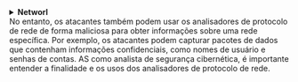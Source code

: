 
<details>	
 <summary><b> Networl </b> </b></summary> 
 
week 5
--------
O tópico desta semana é a troca básica de chaves: como configurar uma chave secreta entre duas partes. Por enquanto, consideramos apenas protocolos seguros contra espionagem. Essa pergunta motiva os principais conceitos de criptografia de chave pública, mas antes de criarmos sistemas de chave pública, precisamos fazer um breve desvio e abordar alguns conceitos básicos da teoria dos números computacionais. Começaremos com algoritmos que remontam à antiguidade (Euclides) e chegaremos até Fermat, Euler e Legendre. Também mencionaremos de passagem alguns conceitos úteis da matemática do século XX. Na próxima semana, faremos bom uso do nosso trabalho árduo desta semana e construiremos vários sistemas de criptografia de chave pública.


Modulo 3:

Com o avanço da tecnologia, a segurança cibernética fica cada vez mais evidente, com isso a CIA (**tríade Confiança, integridade e disponibilidade) é um modelo de segurança , com a cia e a instalação de frameworks diminuímos ricos e vulnerabilidades** 

Network

Os CSPs oferecem três categorias principais de serviços:

- **Software como serviço (SaaS)** refere-se a conjuntos de software operados pelo CSP que uma empresa pode usar remotamente sem hospedar o software.
- **Infraestrutura como serviço** **(IaaS)** refere-se ao uso de componentes de computador virtuais oferecidos pelo CSP. Eles incluem contenções virtuais e armazenamento que são configurados remotamente por meio da API ou do console da Web do CSP. Os serviços de computação e armazenamento em nuvem podem ser usados para operar aplicativos existentes e outras cargas de trabalho de tecnologia sem modificações significativas. Os aplicativos existentes podem ser modificados para aproveitar os recursos de disponibilidade, desempenho e segurança que são exclusivos dos serviços do provedor de nuvem.
- **Plataforma como serviço (PaaS)** refere-se a ferramentas que os desenvolvedores de aplicativos podem usar para projetar aplicativos personalizados para sua empresa. Os aplicativos personalizados são projetados e acessados na Nuvem e usados para as necessidades comerciais específicas de uma empresa.

![image.png](https://prod-files-secure.s3.us-west-2.amazonaws.com/c39ccecf-d934-4a0a-b0a2-49b90fe32511/a24561a7-0094-43b2-8cfd-cff70ff69438/image.png)

## O modelo TCP/IP

O **modelo TCP/IP** é uma estrutura usada para visualizar como os dados são organizados e transmitidos em uma rede. Esse modelo ajuda os engenheiros de rede e os analistas de segurança de rede a conceituar os processos na rede e a comunicar onde ocorrem interrupções ou ameaças à segurança.

O modelo TCP/IP tem quatro camadas: a camada de acesso à rede, a camada de Internet, a camada de transporte e a camada do aplicativo. Ao solucionar problemas na rede, os profissionais de segurança podem analisar quais camadas foram afetadas por um ataque com base nos processos envolvidos em um incidente.

![image.png](https://prod-files-secure.s3.us-west-2.amazonaws.com/c39ccecf-d934-4a0a-b0a2-49b90fe32511/378a7396-8560-4b12-9847-a8795f7eec73/image.png)

Camada de acesso à rede: a famosa camada de enlace de dados,  é a camada que faz a criação de pacotes de dados e sua transição para a rede.

O protocolo de resolução de endereço (ARP) faz parte dessa camada.

A camada de rede é responsável por receber os pacotes de dados e passar 

![image.png](https://prod-files-secure.s3.us-west-2.amazonaws.com/c39ccecf-d934-4a0a-b0a2-49b90fe32511/3a34803c-9c47-44c1-ba8b-93987fc97aee/image.png)

## Camada 7: camada do aplicativo

A camada do aplicativo inclui os processos que envolvem diretamente o usuário comum. Essa camada inclui todos os protocolos de rede que os aplicativos de software usam para conectar um usuário à Internet. Essa característica é a que identifica a camada do aplicativo: a conexão do usuário à Internet por meio de aplicativos e solicitações.

Um exemplo de um tipo de comunicação que ocorre na camada do aplicativo é o uso de um navegador da Web. O navegador da Internet usa HTTP ou HTTPS para enviar e receber informações do servidor do site. O aplicativo de e-mail usa o protocolo de transferência de correio simples (SMTP) para enviar e receber informações de e-mail. Além disso, os navegadores da Web usam o protocolo DNS (sistema de nomes de domínio) para traduzir os nomes de domínio do site em endereços IP que identificam o servidor da Web que hospeda as informações do site.

## Camada 6: camada de apresentação

As funções da camada de apresentação envolvem a tradução de dados e a criptografia para a rede. Essa camada adiciona e substitui dados por formatos que podem ser compreendidos pelos aplicativos (camada 7) nos sistemas de envio e recebimento. Os formatos na extremidade do usuário podem ser diferentes daqueles do sistema receptor. Os processamentos na camada de apresentação exigem o uso de um formato padronizado.

Algumas funções de formatação que ocorrem na camada 6 incluem criptografia, compactação e confirmação de que o conjunto de códigos de caracteres pode ser interpretado no sistema receptor. Um exemplo de criptografia que ocorre nessa camada é o SSL, que criptografa os dados entre os servidores da Web e os navegadores como parte de sites com HTTPS.

## Camada 5: camada de sessão

Uma sessão descreve quando uma conexão é estabelecida entre dois dispositivos. Uma sessão aberta permite que os dispositivos se comuniquem entre si. Os protocolos da camada de sessão mantêm a sessão aberta enquanto os dados estão sendo transferidos e encerram a sessão quando a transmissão é concluída.

A camada de sessão também é responsável por atividades como autenticação, reconexão e definição de pontos de verificação durante uma transferência de dados. Se uma sessão for interrompida, os pontos de verificação garantem que a transmissão seja retomada no último ponto de verificação da sessão quando a conexão for retomada. As sessões incluem uma solicitação e uma resposta entre aplicativos. As funções na camada de sessão respondem a solicitações de serviço de processos na camada de apresentação (camada 6) e enviam solicitações de serviços para a camada de transporte (camada 4).

## Camada 4: camada de transporte

A camada de transporte é responsável pela entrega de dados entre dispositivos. Essa camada também lida com a velocidade da transferência de dados, com o Fluxo da transferência e com a divisão dos dados em segmentos menores para facilitar o transporte. Segmentação é o processo de dividir uma grande transmissão de dados em partes menores que podem ser processadas pelo sistema receptor. Esses segmentos precisam ser remontados em seu destino para que possam ser processados na camada de sessão (camada 5). A velocidade e a taxa da transmissão também precisam corresponder à velocidade da conexão do sistema de destino. O TCP e o UDP são protocolos da camada de transporte.

## Camada 3: camada de rede

A camada de rede supervisiona o recebimento dos frames da camada de enlace de dados (camada 2) e os entrega ao destino pretendido. O destino pretendido pode ser encontrado com base no endereço que reside no frame dos pacotes de dados. Os pacotes de dados permitem a comunicação entre duas redes de computadores. Esses pacotes incluem endereços IP que informam aos roteadores para onde devem ser enviados. Eles são roteados da rede de envio para a rede de recebimento.

## Camada 2: camada de enlace de dados

A camada de enlace de dados organiza o envio e o recebimento de pacotes de dados em uma única rede. A camada de enlace de dados abriga as trocas de rede locais e as placas de interface de rede (NIC) nos dispositivos locais.

Protocolos como o protocolo de controle de rede (NCP), o controle de link de dados de alto nível (HDLC) e o protocolo de controle de link de dados síncrono (SDLC) são usados na camada de enlace de dados.

## Camada 1: camada física

AS como o nome sugere, a camada física corresponde ao hardware físico envolvido na transmissão da rede. Hubs, modems a cabo e os cabos e a fiação que os conectam são considerados parte da camada física. Para trafegar por um cabo Ethernet ou coaxial, um pacote de dados precisa ser traduzido em um fluxo de 0s e 1s. O fluxo de 0s e 1s é enviado através da fiação e dos cabos físicos, recebido e, em seguida, passado para níveis mais altos do modelo OSI.

![image.png](https://prod-files-secure.s3.us-west-2.amazonaws.com/c39ccecf-d934-4a0a-b0a2-49b90fe32511/22556229-2d20-4ed0-9b48-f846945f6fba/image.png)

### **Wi-Fi Protected Access**

O Wi-Fi Protected Access (WPA) foi desenvolvido em 2003 para aprimorar o WEP, resolver os problemas de segurança que ele apresentava e substituí-lo. O WPA sempre foi planejado para ser uma medida de transição, de modo que a compatibilidade com versões anteriores pudesse ser estabelecida com hardware mais antigo.

As falhas do WEP estavam no próprio protocolo e em como a criptografia era usada. O WPA abordou esse ponto fraco usando um protocolo chamado TKIP (Temporal Key Integrity Protocol). O algoritmo de criptografia WPA usa chaves secretas maiores que as do WEP, o que torna mais difícil adivinhar a chave por tentativa e erro.

O WPA também inclui uma verificação de integridade da mensagem que inclui uma tag de autenticação de mensagem em cada transmissão. Se um agente mal-intencionado tentar alterar a transmissão de alguma forma ou reenviá-la em outro momento, a verificação de integridade da mensagem do WPA identificará o ataque e rejeitará a transmissão.

Apesar dos aprimoramentos de segurança do WPA, ele ainda tem vulnerabilidades. Agentes mal-intencionados podem usar um ataque de reinstalação de chave (ou ataque KRACK) para descriptografar transmissões usando o WPA. Os atacantes podem se inserir no processamento do handshake de autenticação do WPA e inserir uma nova chave de criptografia em vez da chave dinâmica atribuída pelo WPA. Se eles definirem a nova chave com todos os zeros, é como se a transmissão não fosse criptografada.

Devido a essa vulnerabilidade significativa, o WPA foi substituído por uma versão atualizada do protocolo chamada WPA2.

### **WPA2 E WPA3**

### **WPA2**

A segunda versão do Wi-Fi Protected Access, conhecida como WPA2, foi lançada em 2004. O WPA2 aprimora o WPA usando o Padrão de Criptografia Avançada (AES). O WPA2 também aprimora o uso do TKIP pelo WPA. O WPA2 usa o protocolo CCMP (Counter Mode Cifra de bloco encadeada para autenticação de mensagens), que fornece encapsulamento e garante a autenticação e a integridade das mensagens. Devido à força do WPA2, ele é considerado o padrão de segurança para todas as transmissões Wi-Fi atuais. O WPA2, como seu antecessor, é vulnerável a ataques KRACK. Isso levou ao desenvolvimento do WPA3 em 2018.

### **Personalização**

O modo pessoal do WPA2 é mais adequado para redes de computadores domésticas por vários motivos. É fácil de implementar e a configuração inicial leva menos tempo para a versão pessoal do que para a versão corporativa. A frase secreta global da versão pessoal do WPA2 precisa ser aplicada a cada computador e ponto de acesso (PA) em uma rede. Isso a torna ideal para redes de computadores domésticas, mas impossível de gerenciar em organizações.

### **Empresarial**

O modo WPA2 Enterprise funciona melhor para aplicativos comerciais. Ele fornece a segurança necessária para redes sem fio em ambientes comerciais. A configuração inicial é mais complicada que a do modo pessoal WPA2, mas o modo enterprise oferece controle individualizado e centralizado sobre o acesso Wi-Fi a uma rede de computadores. Isso significa que os administradores de rede podem conceder ou remover o acesso de usuários a uma rede a qualquer momento. Os usuários nunca têm acesso às chaves de criptografia, o que impede que possíveis atacantes recuperem as chaves de rede de computadores individuais.

### **WPA3**

O WPA3 é um protocolo Wi-Fi seguro e está crescendo em uso à medida que mais dispositivos compatíveis com o WPA3 são lançados. Estas são as principais diferenças entre o WPA2 e o WPA3:

- O WPA3 aborda a vulnerabilidade do handshake de autenticação para ataques KRACK, que é apresentada no WPA2.
- O WPA3 usa Simultaneous Authentication of Equals (SAE), um acordo de compartilhamento de chave de cifra autenticado por senha. Isso impede que os atacantes baixem os dados das conexões de rede sem fio para seus sistemas e tentem decodificá-los.
- O WPA3 aumentou a criptografia para tornar as senhas mais seguras, usando criptografia de 128 bits, com o modo WPA3-Enterprise oferecendo criptografia opcional de 192 bits.

## Acesso remoto e VPNs site a site

Os usuários individuais usam VPNs de acesso remoto para estabelecer uma conexão entre um dispositivo pessoal e um servidor VPN. As VPNs de acesso remoto criptografam os dados enviados ou recebidos por meio de um dispositivo pessoal. A conexão entre o usuário e a VPN de acesso remoto é estabelecida pela Internet.

As empresas usam VPNs site a site principalmente para estender sua rede a outras redes e locais. Isso é particularmente útil para organizações que têm muitos escritórios em todo o mundo. O IPsec é comumente usado em VPNs site a site para criar um túnel criptografado entre a rede principal e a rede remota. Uma desvantagem das VPNs site a site é a complexidade de configuração e gerenciamento em comparação com as VPNs remotas.

## VPN WireGuard vs. VPN IPsec

O WireGuard e o IPSec são dois protocolos de VPN diferentes usados para criptografar o tráfego em um túnel de rede seguro. A maioria dos provedores de VPN oferece uma variedade de opções de protocolos de VPN, como WireGuard ou IPsec. Em última análise, a escolha entre IPSec e WireGuard depende de muitos fatores, incluindo velocidades de conexão, Compatibilidade com a Infraestrutura de rede existente e necessidades comerciais ou individuais.

### VPN WireGuard

O WireGuard é um protocolo VPN de alta velocidade, com criptografia avançada, para proteger os usuários quando estiverem acessando a Internet. Ele foi projetado para ser simples de configurar e manter. O WireGuard pode ser usado tanto para conexão site a site quanto para conexões cliente-servidor. O WireGuard é relativamente mais novo que o IPsec e é usado por muitas pessoas devido ao fato de que sua velocidade de download é aprimorada pelo uso de menos linhas de código. O WireGuard também é um código aberto, o que facilita a implantação e a depuração pelos usuários. Esse protocolo é útil para processos que exigem velocidades de download mais rápidas, como streaming de conteúdo de vídeo ou download de arquivos grandes.

### VPN IPSec

O IPSec é outro protocolo de VPN que pode ser usado para configurar VPNs. A maioria dos provedores de VPN usa o IPSec para criptografar e autenticar pacotes de dados a fim de estabelecer conexões seguras e criptografadas. Como o IPSec é um dos primeiros protocolos de VPN, muitos sistemas operacionais suportam o IPSec dos provedores de VPN.

Embora o IPSec e o WireGuard sejam ambos protocolos VPN, o IPSec é mais antigo e mais complexo que o WireGuard. Alguns clientes podem preferir o IPSec devido ao seu histórico de uso mais longo, testes de segurança extensivos e adoção generalizada. Entretanto, outros podem preferir o WireGuard devido ao seu potencial de melhor desempenho e configuração mais simples.

### DoS (Denial of service attack)

Um ataque DoS é uma enxurrada de informações no server que derruba o servidor.

### DDoS (Distributed denial of service attack)

é um ataque DoS em conjunto com DIVERSOS COMPUTADORES OU SERVIDORES em lugares distintos. 

Pode ser um pacote de informações complexas que deixam os roteadores demorando pra processar a quantidades de dados.

alguns exemplos de ataques DoS:

- **SYN attack (synchronize flood attack**: um ataque com uma inundação de pacotes syn… eles utilizam as politicas de handshack do modelo TCP protocol que manda uma quantidade absurda de syn para o serv pegar, encaminhar pro computador, voltar pro serv e autentificar no seu pc, como é um movimento muito complexo utilizam para derrubarem servidores ou sobrecarregar.

- ICMP flood attack : o ICMP é o protocolo de envio de mensagens, caso você mande uma mensagem e a mensagem vir errada… existe um erro de comunicação com o serv. (ou problemas de cripto como vi no curso)
    
    O DoS utilizando ICMP funciona funciona quase da mesma forma do SYN, ele envia varias mensagens repetidas vezes em questões de segundos, fazendo com que a banda larga comece a só controlar essa sequencia de mensagens. 
    
    Ambas os ataques são sobre grandes números de solicitações e sobrecarregam o server.
    
- Ping of death: ao contrario dos outros casos, utilizando um ping maior que o server consegue aguentar, no caso o ICMP, pingando o server com um tamanho maiores que 64 KB. e sobrecarregando o servidor.

## **tcpdump**

**o tcpdump** é um analisador de protocolo de rede de linha de comando. Ele é popular, leve - o que significa que usa pouca memória e tem baixo uso da memória - e usa a biblioteca libpcap de código aberto. O tcpdump é baseado em texto, o que significa que todos os comandos do tcpdump são executados no terminal. Ele também pode ser instalado em outros sistemas operacionais baseados em Unix, como o macOS®. Ele vem pré-instalado em muitas distribuições Linux.

o tcpdump fornece uma breve análise de pacotes e converte as principais informações sobre o Tráfego de rede em formatos facilmente lidos por humanos. Ele imprime informações sobre cada pacote diretamente em seu terminal. O tcpdump também exibe o endereço IP de origem, os endereços IP de destino e os números de porta que estão sendo usados nas comunicações.

## Interpretação da saída

o tcpdump imprime a saída do comando como interceptação de pacotes na linha de comando e, opcionalmente, em um arquivo de log, depois que um comando é executado. A saída de uma captura de pacote contém muitas informações importantes sobre o Tráfego de rede.

!https://d3c33hcgiwev3.cloudfront.net/imageAssetProxy.v1/B-PaECh0ToSFgBWpFczYZg_4896abe8c06443f08eec4dc003dcf8f1_image.png?expiry=1732492800000&hmac=pPZ8kq7YnYPGXNoUuP2_wbny9RuE4mlRoGDAnnxLWbI

Algumas informações que você recebe de uma captura de pacote incluem:

- **Timestamp**: A saída começa com o registro de data e hora, formatado como horas, minutos, segundos e frações de segundo.
- **Source IP:** a origem do pacote é fornecida por seu endereço IP de origem.
- **Source port**: Esse número de porta é o local de origem do pacote.
- **Destination IP**: o endereço IP de destino é o local para onde o pacote está sendo transmitido.
- **Destination port**: Esse número de porta é o local para onde o pacote está sendo transmitido.

## Usos comuns

o tcpdump e outros analisadores de protocolo de rede são comumente usados para capturar e visualizar comunicações de rede e para coletar estatísticas sobre a rede, como na solução de problemas de desempenho da rede. Eles também podem ser usados para:

- Estabelecer uma Linha de Base para padrões de tráfego de rede e Métricas de utilização de rede.
- Detectar e identificar tráfego malicioso
- Criar alertas personalizados para enviar as notificações certas quando surgirem problemas de rede ou ameaças à segurança.
- Localizar mensagens instantâneas (IM), tráfego ou pontos de acesso sem fio não autorizados.

No entanto, os atacantes também podem usar os analisadores de protocolo de rede de forma maliciosa para obter informações sobre uma rede específica. Por exemplo, os atacantes podem capturar pacotes de dados que contenham informações confidenciais, como nomes de usuário e senhas de contas. AS como analista de segurança cibernética, é importante entender a finalidade e os usos dos analisadores de protocolo de rede.
--------
 
-----------------------------------------------------------------------------------------------------------------------------------------------
  </details>
No entanto, os atacantes também podem usar os analisadores de protocolo de rede de forma maliciosa para obter informações sobre uma rede específica. Por exemplo, os atacantes podem capturar pacotes de dados que contenham informações confidenciais, como nomes de usuário e senhas de contas. AS como analista de segurança cibernética, é importante entender a finalidade e os usos dos analisadores de protocolo de rede.
